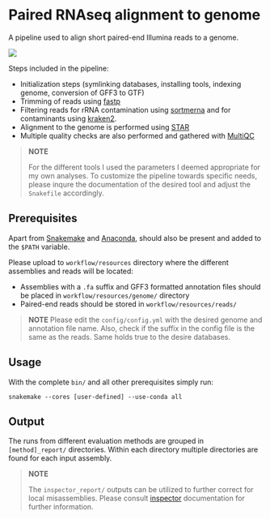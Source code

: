 # Paired RNAseq alignment to genome

A pipeline used to align short paired-end Illumina reads to a genome.

![](https://github.com/fka21/genomics_smk_pipelines/rnaseq_pipelines/rnaseq_single2transcriptome/dag.svg)

Steps included in the pipeline:
* Initialization steps (symlinking databases, installing tools, indexing genome, conversion of GFF3 to GTF)
* Trimming of reads using [fastp]()
* Filtering reads for rRNA contamination using [sortmerna]() and for contaminants using [kraken2]().
* Alignment to the genome is performed using [STAR]()
* Multiple quality checks are also performed and gathered with [MultiQC]()
  

> **NOTE**  
> 
> For the different tools I used the parameters I deemed appropriate for my own analyses. To customize the pipeline towards specific needs, please inqure the documentation of the desired tool and adjust the `Snakefile` accordingly.
## Prerequisites

Apart from [Snakemake](https://snakemake.readthedocs.io/en/stable/) and [Anaconda](https://docs.anaconda.com/miniconda/), should also be present and added to the `$PATH` variable.

Please upload to `workflow/resources` directory where the different assemblies and reads will be located:
* Assemblies with a `.fa` suffix and GFF3 formatted annotation files should be placed in `workflow/resources/genome/` directory
* Paired-end reads should be stored in `workflow/resources/reads/`

> **NOTE**
> Please edit the `config/config.yml` with the desired genome and annotation file name. Also, check if the suffix in the config file is the same as the reads. Same holds true to the desire databases.

## Usage

With the complete `bin/` and all other prerequisites simply run:

```
snakemake --cores [user-defined] --use-conda all
```

## Output

The runs from different evaluation methods are grouped in `[method]_report/` directories. Within each directory multiple directories are found for each input assembly.

> **NOTE**
> 
> The `inspector_report/` outputs can be utilized to further correct  for local misassemblies. Please consult [inspector](https://github.com/Maggi-Chen/Inspector) documentation for further information.




